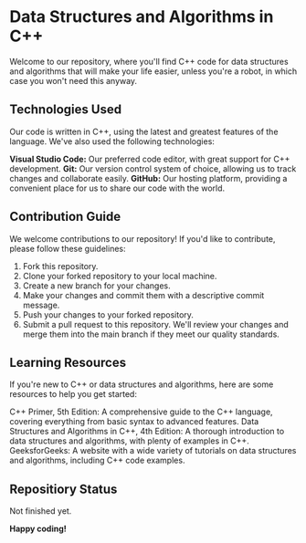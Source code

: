 # Data Structures and Algorithms in C++
Welcome to our repository, where you'll find C++ code for data structures and algorithms that will make your life easier, unless you're a robot, in which case you won't need this anyway.

## Technologies Used
Our code is written in C++, using the latest and greatest features of the language. We've also used the following technologies:

**Visual Studio Code:** Our preferred code editor, with great support for C++ development.
**Git:** Our version control system of choice, allowing us to track changes and collaborate easily.
**GitHub:** Our hosting platform, providing a convenient place for us to share our code with the world.

## Contribution Guide
We welcome contributions to our repository! If you'd like to contribute, please follow these guidelines:

1. Fork this repository.
2. Clone your forked repository to your local machine.
3. Create a new branch for your changes.
4. Make your changes and commit them with a descriptive commit message.
5. Push your changes to your forked repository.
6. Submit a pull request to this repository.
We'll review your changes and merge them into the main branch if they meet our quality standards.

## Learning Resources
If you're new to C++ or data structures and algorithms, here are some resources to help you get started:

C++ Primer, 5th Edition: A comprehensive guide to the C++ language, covering everything from basic syntax to advanced features.
Data Structures and Algorithms in C++, 4th Edition: A thorough introduction to data structures and algorithms, with plenty of examples in C++.
GeeksforGeeks: A website with a wide variety of tutorials on data structures and algorithms, including C++ code examples.

## Repositiory Status
Not finished yet.

**Happy coding!**